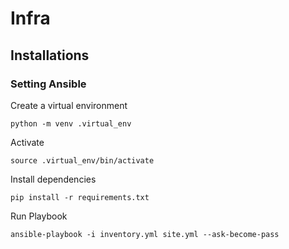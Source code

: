 # Infra

## Installations

### Setting Ansible

Create a virtual environment
```shell
python -m venv .virtual_env
```
Activate
```shell
source .virtual_env/bin/activate
```
Install dependencies
```shell
pip install -r requirements.txt
```
Run Playbook
```shell
ansible-playbook -i inventory.yml site.yml --ask-become-pass
```
